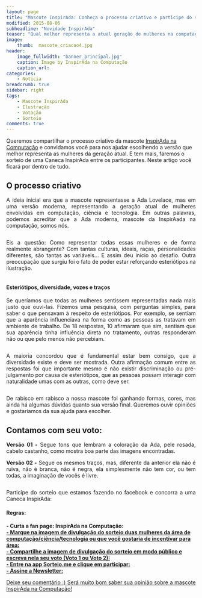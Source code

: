 ```yaml
---
layout: page
title: "Mascote InspirAda: Conheça o processo criativo e participe do sorteio!"
modified: 2015-08-06
subheadline: "Novidade InspirAda"
teaser: "Qual melhor representa a atual geração de mulheres na computação, ciência e tecnologia?"
image:
    thumb:  mascote_criacao4.jpg
header:
    image_fullwidth: "banner_principal.jpg"
    caption: Image by InspirAda na Computação
    caption_url: 
categories:
    - Noticia
breadcrumb: true
sidebar: right
tags:
    - Mascote InspirAda
    - Ilustração
    - Votação
    - Sorteio
comments: true
---
```


Queremos compartilhar o processo criativo da mascote <a href="http://inspiradanacomputacao.com" target="_blank">InspirAda na Computação</a> e convidamos você para nos ajudar escolhendo a versão que melhor representa as mulheres da geração atual. E tem mais, faremos o sorteio de uma Caneca InspirAda entre os participantes. Neste artigo você ficará por dentro de tudo. 

<h2>O processo criativo</h2>

<p align="justify">A ideia inicial era que a mascote representasse a Ada Lovelace, mas em uma versão moderna, representando a geração atual de mulheres envolvidas em computação, ciência e tecnologia.  Em outras palavras, podemos acreditar que a Ada moderna, mascote da InspirAada na computação, somos nós.</p>

<img src="http://inspiradanacomputacao.github.io/images/mascote_criacao1.jpg" alt="">

<p align="justify">Eis a questão: Como representar todas essas mulheres e de forma realmente abrangente? Com tantas culturas, ideais, raças, personalidades diferentes, são tantas as variáveis... E assim deu início ao desafio. Outra preocupação que surgiu foi o fato de poder estar reforçando esteriótipos na ilustração.</p>

<img src="http://inspiradanacomputacao.github.io/images/mascote_criacao3.jpg" alt="">

<h4>Esteriótipos, diversidade, vozes e traços</h4>

<p align="justify">Se queríamos que todas as mulheres sentissem representadas nada mais justo que ouvi-las. Fizemos uma pesquisa, com perguntas simples, para saber o que pensavam à respeito de esteriótipos. Por exemplo, se sentiam que a aparência influenciava na forma como as pessoas as tratavam em ambiente de trabalho. De 18 respostas, 10 afirmaram que sim, sentiam que sua aparência tinha influência direta no tratamento, outras responderam não ou que pelo menos não percebiam.</p>

<img src="http://inspiradanacomputacao.github.io/images/mascote_criacao2.jpg" alt="">

<p align="justify">A maioria concordou que é fundamental estar bem consigo, que a diversidade existe e deve ser mostrada. Outra afirmação comum entre as respostas foi que importante mesmo é não existir discriminação ou pré-julgamento por causa de esteriótipos, que as pessoas possam interagir com naturalidade umas com as outras, como deve ser.</p>

<img src="http://inspiradanacomputacao.github.io/images/mascote_criacao4.jpg" alt="">

<p align="justify">De rabisco em rabisco a nossa mascote foi ganhando formas, cores, mas ainda há algumas dúvidas quanto sua versão final. Queremos ouvir opiniões e gostariamos da sua ajuda para escolher. 


<h2>Contamos com seu voto: </h2>

<p align="justify"><strong>Versão 01 -</strong> Segue tons que lembram a coloração da Ada, pele rosada, cabelo castanho, como mostra boa parte das imagens encontradas.</p>


<p align="justify"><strong>Versão 02 -</strong> Segue os mesmos traços, mas, diferente da anterior ela não é ruiva, não é branca, não é negra, ela simplesmente não tem cor, ou tem todas, a imaginação de vocês é livre. </p>

<img src="http://inspiradanacomputacao.github.io/images/sorteio_caneca_votacao.jpg" alt=""> <br />


<p align="justify">Participe do sorteio que estamos fazendo no facebook e concorra a uma Caneca InspirAda:</p>

<h4>Regras:</h4>
<p>
	<strong>- Curta a fan page: InspirAda na Computação: </strong><a href="http://www.facebook.com/inspiradanacomputacao" target="_blank"><br />
	<strong>- Marque na imagem de divulgação do sorteio duas mulheres da área de computação/ciência/tecnologia ou que você gostaria de incentivar para área: </strong><br />
	<strong>- Compartilhe a imagem de divulgação do sorteio em modo público e escreva nela seu voto (Voto 1 ou Voto 2):</strong><br />
	<strong>- Entre na app Sorteio.me e clique em participar: <a href="http://sorteiefb.com.br/tab/promocao/478471" target="_blank"> </strong><br />
	<strong>- Assine a Newsletter: </strong><a href="http://goo.gl/o5Os1S" target="_blank"> </strong><br />
</p>

<p align="justify">Deixe seu comentário :) Será muito bom saber sua opinião sobre a mascote InspirAda na Computação! <br />